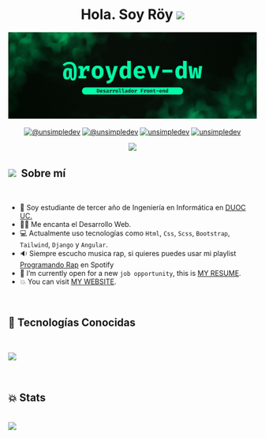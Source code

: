 <h1 align="center">Hola. Soy Röy <img src="https://media.giphy.com/media/hvRJCLFzcasrR4ia7z/giphy.gif" width="35"></h1>
<img src='./banner-github.png'>

<p align="center">
  <a href ="mailto:ado.pezzini@gmail.com" target="blank"><img align="center" src="https://img.shields.io/badge/Gmail-D14836?style=for-the-badge&logo=gmail&logoColor=white" alt="@unsimpledev"  /></a>
  <a href="https://www.instagram.com/gustavo.d2" target="blank"><img align="center" src="https://img.shields.io/badge/Instagram-E4405F?style=for-the-badge&logo=instagram&logoColor=white" alt="@unsimpledev" /></a>
  <a href="https://linkedin.com/in/gustavo-pezzini-puen" target="blank"><img align="center" src="https://img.shields.io/badge/LinkedIn-0077B5?style=for-the-badge&logo=linkedin&logoColor=white" alt="unsimpledev"/></a>
  <a href="https://api.whatsapp.com/send?phone=56963540147" target="blank"><img align="center" src="https://img.shields.io/badge/WhatsApp-25D366?style=for-the-badge&logo=whatsapp&logoColor=white" alt="unsimpledev"/></a>
</p>

<p align="center">
  <a href="https://github.com/DenverCoder1/readme-typing-svg"><img src="https://readme-typing-svg.herokuapp.com?font=Mononoki&color=%2300fca8&size=22&center=true&vCenter=true&width=900&height=100&lines=🧑‍💻+Desarrollador+Front-end;🎓+Estudiante+de+Ingeniería+en+Informática"></a>
</p>

## <img src = "https://media.giphy.com/media/ES9cAJlcxblRESzOH1/giphy.gif" width = 60px>&nbsp;&nbsp;Sobre mí

<br>

- :school: Soy estudiante de tercer año de Ingeniería en Informática en [DUOC UC.](https://www.duoc.cl/sedes/plaza-oeste/)
- :technologist: Me encanta el Desarrollo Web.
- :computer: Actualmente uso tecnologías como `Html`, `Css`, `Scss`, `Bootstrap`, `Tailwind`, `Django` y `Angular`.
- :sound: Siempre escucho musica rap, si quieres puedes usar mi playlist [Programando Rap](https://open.spotify.com/playlist/2ZGxQS6BHbuHrm8NbapqX6?si=2990f6cc071b4bf1) en Spotify
- :thinking: I’m currently open for a new `job opportunity`, this is [MY RESUME](http://lnkiy.in/Ahmed_Hossam_Resume).
- :boom: You can visit [MY WEBSITE](https://cutt.ly/Ahmed_Hossam_Website).
<br>

## :wrench: Tecnologías Conocidas

<br>

<p align="left">
  <a href="https://skillicons.dev">
    <img src="https://skillicons.dev/icons?i=html,css,sass,tailwind,bootstrap,js,django,nodejs,npm,git,github,vscode,ps,ai&perline=12" />
  </a>
</p>

<br>

## :boom: Stats

<br>

<img  align="center"  src="https://github-readme-stats.anuraghazra1.vercel.app/api/top-langs/?username=roydev-dw&theme=dark&hide_border=false&no-bg=true&no-frame=true&langs_count=10"/>
